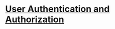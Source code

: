 # [User Authentication and Authorization](https://learn.microsoft.com/en-us/training/paths/az-204-implement-authentication-authorization/)
